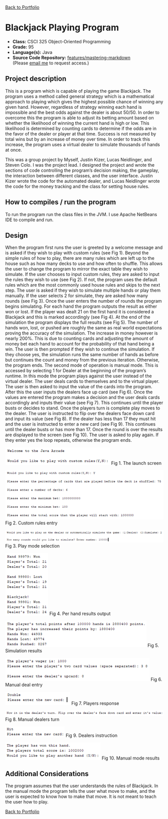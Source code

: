 [Back to Portfolio](./)

Blackjack Playing Program
===============

-   **Class:** CSCI 325 Object-Oriented Programming
-   **Grade:** 95
-   **Language(s):** Java
-   **Source Code Repository:** [features/mastering-markdown](https://guides.github.com/features/mastering-markdown/)  
    (Please [email me](mailto:cjcain1@csustudent.net?subject=GitHub%20Access) to request access.)

## Project description

This is a program which is capable of playing the game Blackjack. The program uses a method called general strategy which is a mathematical approach to playing which gives the highest possible chance of winning any given hand. However, regardless of strategy winning each hand is impossible and the best odds against the dealer is about 50/50. In order to overcome this the program is able to adjust its betting amount based on whether the likelihood of winning the current hand is high or low. This likelihood is determined by counting cards to determine if the odds are in the favor of the dealer or player at that time. Success is not measured by total wins but by an increase of money over time. In order to track this increase, the program uses a virtual dealer to simulate thousands of hands at once. 

This was a group project by Myself, Justin Kizer, Lucas Neidlinger, and Steven Colo. I was the project lead. I designed the project and wrote the sections of code controlling the program’s decision making, the gameplay, the interaction between different classes, and the user interface. Justin Kizer wrote the code for the automated dealer, and Lucas Neidlinger wrote the code for the money tracking and the class for setting house rules.


## How to compiles / run the program

To run the program run the class files in the JVM. I use Apache NetBeans IDE to compile and run.

## Design

When the program first runs the user is greeted by a welcome message and is asked if they wish to play with custom rules (see Fig 1). Beyond the simple rules of how to play, there are many rules which are left up to the house such as how many decks to use and how often to shuffle. This allows the user to change the program to mirror the exact table they wish to simulate. If the user chooses to input custom rules, they are asked to input the rules they wish to use (see Fig 2). If not, the program uses the default rules which are the most commonly used house rules and skips to the next step. The user is asked if they wish to simulate multiple hands or play them manually. If the user selects 2 for simulate, they are asked how many rounds (see Fig 3). Once the user enters the number of rounds the program begins simulating. For each hand the program outputs the result as either won or lost. If the player was dealt 21 on the first hand it is considered a Blackjack and this is marked accordingly (see Fig 4). At the end of the simulation the program displays the full results (see Fig 5). The number of hands won, lost, or pushed are roughly the same as real world expectations proving the accuracy of the simulation. The increase in money however is nearly 200%. This is due to counting cards and adjusting the amount of money bet each hand to account for the probability of that hand being a win. The user is then prompted if they wish to continue the simulation. If they choose yes, the simulation runs the same number of hands as before but continues the count and money from the previous iteration. Otherwise, the program ends. The second mode of operation is manual mode. This is accessed by selecting 1 for Dealer at the beginning of the program’s runtime. In this mode the program plays against the user instead of the virtual dealer. The user deals cards to themselves and to the virtual player. The user is then asked to input the value of the cards into the program. After this the user inputs the dealers face up card (see Fig 6). Once the values are entered the program makes a decision and the user deals cards accordingly and inputs their value (see Fig 7). This continues until the player busts or decides to stand. Once the players turn is complete play moves to the dealer. The user is instructed to flip over the dealers face down card and input its value (see Fig 8). If the dealer has less than 17 they must hit and the user is instructed to enter a new card (see Fig 9). This continues until the dealer busts or has more than 17. Once the round is over the results are displayed to the screen (see Fig 10). The user is asked to play again. If they enter yes the loop repeats, otherwise the program ends.

![screenshot](images/Java1.PNG)
Fig 1. The launch screen

![screenshot](images/Java2.PNG)
Fig 2. Custom rules entry

![screenshot](images/Java3.PNG)
Fig 3. Play mode selection

![screenshot](images/Java4.PNG)
Fig 4. Per hand results output

![screenshot](images/Java5.PNG)
Fig 5. Simulation results

![screenshot](images/Java6.PNG)
Fig 6. Manual deal entry

![screenshot](images/Java7.PNG)
Fig 7. Players response

![screenshot](images/Java8.PNG)
Fig 8. Manual dealers turn

![screenshot](images/Java9.PNG)
Fig 9. Dealers instruction

![screenshot](images/Java10.PNG)
Fig 10. Manual mode results

## Additional Considerations

The program assumes that the user understands the rules of Blackjack. In the manual mode the program tells the user what move to make, and the user is expected to know how to make that move. It is not meant to teach the user how to play.

[Back to Portfolio](./)
